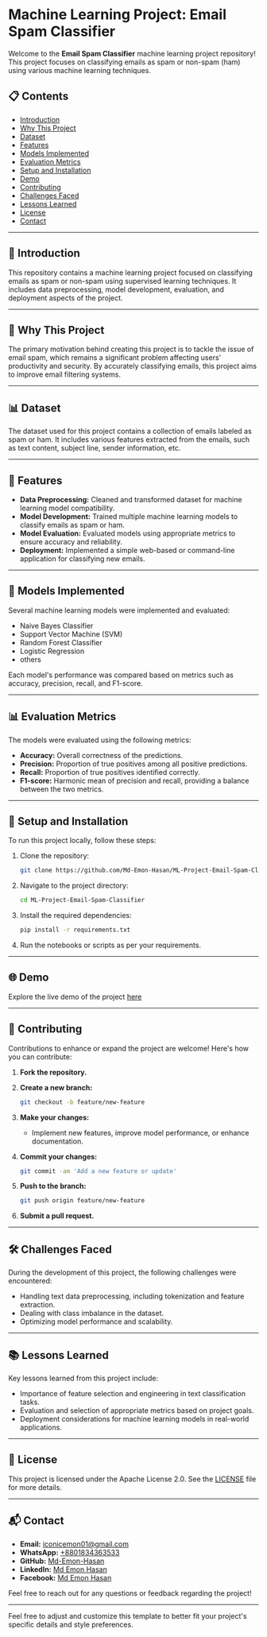 # Machine Learning Project: Email Spam Classifier

Welcome to the **Email Spam Classifier** machine learning project repository! This project focuses on classifying emails as spam or non-spam (ham) using various machine learning techniques.

## 📋 Contents

- [Introduction](#introduction)
- [Why This Project](#why-this-project)
- [Dataset](#dataset)
- [Features](#features)
- [Models Implemented](#models-implemented)
- [Evaluation Metrics](#evaluation-metrics)
- [Setup and Installation](#setup-and-installation)
- [Demo](#demo)
- [Contributing](#contributing)
- [Challenges Faced](#challenges-faced)
- [Lessons Learned](#lessons-learned)
- [License](#license)
- [Contact](#contact)

---

## 📖 Introduction

This repository contains a machine learning project focused on classifying emails as spam or non-spam using supervised learning techniques. It includes data preprocessing, model development, evaluation, and deployment aspects of the project.

---

## 🎯 Why This Project

The primary motivation behind creating this project is to tackle the issue of email spam, which remains a significant problem affecting users' productivity and security. By accurately classifying emails, this project aims to improve email filtering systems.

---

## 📊 Dataset

The dataset used for this project contains a collection of emails labeled as spam or ham. It includes various features extracted from the emails, such as text content, subject line, sender information, etc.

---

## 🌟 Features

- **Data Preprocessing:** Cleaned and transformed dataset for machine learning model compatibility.
- **Model Development:** Trained multiple machine learning models to classify emails as spam or ham.
- **Model Evaluation:** Evaluated models using appropriate metrics to ensure accuracy and reliability.
- **Deployment:** Implemented a simple web-based or command-line application for classifying new emails.

---

## 🧠 Models Implemented

Several machine learning models were implemented and evaluated:

- Naive Bayes Classifier
- Support Vector Machine (SVM)
- Random Forest Classifier
- Logistic Regression
- others

Each model's performance was compared based on metrics such as accuracy, precision, recall, and F1-score.

---

## 📊 Evaluation Metrics

The models were evaluated using the following metrics:

- **Accuracy:** Overall correctness of the predictions.
- **Precision:** Proportion of true positives among all positive predictions.
- **Recall:** Proportion of true positives identified correctly.
- **F1-score:** Harmonic mean of precision and recall, providing a balance between the two metrics.

---

## 🚀 Setup and Installation

To run this project locally, follow these steps:

1. Clone the repository:

   ```bash
   git clone https://github.com/Md-Emon-Hasan/ML-Project-Email-Spam-Classifier.git
   ```

2. Navigate to the project directory:

   ```bash
   cd ML-Project-Email-Spam-Classifier
   ```

3. Install the required dependencies:

   ```bash
   pip install -r requirements.txt
   ```

4. Run the notebooks or scripts as per your requirements.

---

## 🌐 Demo

Explore the live demo of the project [here](https://email-sms-classifier-by-emon.onrender.com) 

---

## 🤝 Contributing

Contributions to enhance or expand the project are welcome! Here's how you can contribute:

1. **Fork the repository.**
2. **Create a new branch:**

   ```bash
   git checkout -b feature/new-feature
   ```

3. **Make your changes:**

   - Implement new features, improve model performance, or enhance documentation.

4. **Commit your changes:**

   ```bash
   git commit -am 'Add a new feature or update'
   ```

5. **Push to the branch:**

   ```bash
   git push origin feature/new-feature
   ```

6. **Submit a pull request.**

---

## 🛠️ Challenges Faced

During the development of this project, the following challenges were encountered:

- Handling text data preprocessing, including tokenization and feature extraction.
- Dealing with class imbalance in the dataset.
- Optimizing model performance and scalability.

---

## 📚 Lessons Learned

Key lessons learned from this project include:

- Importance of feature selection and engineering in text classification tasks.
- Evaluation and selection of appropriate metrics based on project goals.
- Deployment considerations for machine learning models in real-world applications.

---

## 📄 License

This project is licensed under the Apache License 2.0. See the [LICENSE](LICENSE) file for more details.

---

## 📬 Contact

- **Email:** [iconicemon01@gmail.com](mailto:iconicemon01@gmail.com)
- **WhatsApp:** [+8801834363533](https://wa.me/8801834363533)
- **GitHub:** [Md-Emon-Hasan](https://github.com/Md-Emon-Hasan)
- **LinkedIn:** [Md Emon Hasan](https://www.linkedin.com/in/md-emon-hasan)
- **Facebook:** [Md Emon Hasan](https://www.facebook.com/mdemon.hasan2001/)

Feel free to reach out for any questions or feedback regarding the project!

---

Feel free to adjust and customize this template to better fit your project's specific details and style preferences.
